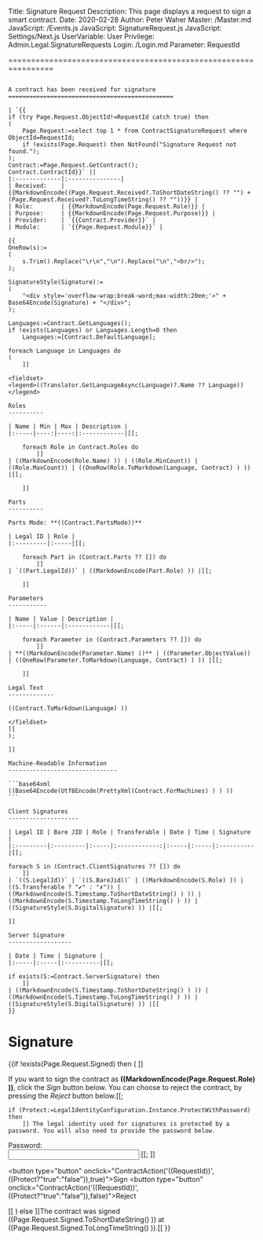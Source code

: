 ﻿Title: Signature Request
Description: This page displays a request to sign a smart contract.
Date: 2020-02-28
Author: Peter Waher
Master: /Master.md
JavaScript: /Events.js
JavaScript: SignatureRequest.js
JavaScript: Settings/Next.js
UserVariable: User
Privilege: Admin.Legal.SignatureRequests
Login: /Login.md
Parameter: RequestId

================================================================

~~~~~~~~~~~~~~~~~~~~~~~~~~~~~~~

A contract has been received for signature
===============================================

| `{{
if (try Page.Request.ObjectId!=RequestId catch true) then
(
	Page.Request:=select top 1 * from ContractSignatureRequest where ObjectId=RequestId;
	if !exists(Page.Request) then NotFound("Signature Request not found.");
);
Contract:=Page.Request.GetContract();
Contract.ContractId}}` ||
|:-------------|:---------------|
| Received:    | {{MarkdownEncode((Page.Request.Received?.ToShortDateString() ?? "") + (Page.Request.Received?.ToLongTimeString() ?? ""))}} |
| Role:        | {{MarkdownEncode(Page.Request.Role)}} |
| Purpose:     | {{MarkdownEncode(Page.Request.Purpose)}} |
| Provider:    | `{{Contract.Provider}}` |
| Module:      | `{{Page.Request.Module}}` |

{{
OneRow(s):=
(
	s.Trim().Replace("\r\n","\n").Replace("\n","<br/>");
);

SignatureStyle(Signature):=
(
	"<div style='overflow-wrap:break-word;max-width:20em;'>" + Base64Encode(Signature) + "</div>";
);

Languages:=Contract.GetLanguages();
if !exists(Languages) or Languages.Length=0 then
	Languages:=[Contract.DefaultLanguage];

foreach Language in Languages do
(
	]]

<fieldset>
<legend>((Translator.GetLanguageAsync(Language)?.Name ?? Language))</legend>

Roles
----------

| Name | Min | Max | Description |
|:-----|----:|----:|:------------|[[;

	foreach Role in Contract.Roles do
		]]
| ((MarkdownEncode(Role.Name) )) | ((Role.MinCount)) | ((Role.MaxCount)) | ((OneRow(Role.ToMarkdown(Language, Contract) ) )) |[[;

	]]

Parts
----------

Parts Mode: **((Contract.PartsMode))**

| Legal ID | Role |
|:---------|:-----|[[;

	foreach Part in (Contract.Parts ?? []) do
		]]
| `((Part.LegalId))` | ((MarkdownEncode(Part.Role) )) |[[;

	]]

Parameters
-----------

| Name | Value | Description |
|:-----|:------|:------------|[[;

	foreach Parameter in (Contract.Parameters ?? []) do
		]]
| **((MarkdownEncode(Parameter.Name) ))** | ((Parameter.ObjectValue)) | ((OneRow(Parameter.ToMarkdown(Language, Contract) ) )) |[[;

	]]

Legal Text
-------------

((Contract.ToMarkdown(Language) ))

</fieldset>
[[
);

]]

Machine-Readable Information
-------------------------------

```base64xml
((Base64Encode(Utf8Encode(PrettyXml(Contract.ForMachines) ) ) ))
```

Client Signatures
--------------------

| Legal ID | Bare JID | Role | Transferable | Date | Time | Signature |
|:---------|:---------|:-----|:------------:|:-----|:-----|:----------|[[;

foreach S in (Contract.ClientSignatures ?? []) do
	]]
| `((S.LegalId))` | `((S.BareJid))` | ((MarkdownEncode(S.Role) )) | ((S.Transferable ? "✔" : "✗")) | ((MarkdownEncode(S.Timestamp.ToShortDateString() ) )) | ((MarkdownEncode(S.Timestamp.ToLongTimeString() ) )) | ((SignatureStyle(S.DigitalSignature) )) |[[;

]]

Server Signature
------------------

| Date | Time | Signature |
|:-----|:-----|:----------|[[;

if exists(S:=Contract.ServerSignature) then
	]]
| ((MarkdownEncode(S.Timestamp.ToShortDateString() ) )) | ((MarkdownEncode(S.Timestamp.ToLongTimeString() ) )) | ((SignatureStyle(S.DigitalSignature) )) |[[
}}

~~~~~~~~~~~~~~~~~~~~~~~~~~~~~~~

Signature
==========

{{if !exists(Page.Request.Signed) then
(
	]]
<form id="SignatureForm">

If you want to sign the contract as **((MarkdownEncode(Page.Request.Role) ))**, click the *Sign* button below.
You can choose to reject the contract, by pressing the *Reject* button below.[[;

	if (Protect:=LegalIdentityConfiguration.Instance.ProtectWithPassword) then
		]] The legal identity used for signatures is protected by a password. You will also need to provide the password below.

Password:  
<input id="Password" name="Password" type="password" style="width:20em" />
[[;
	]]

<button type="button" onclick="ContractAction('((RequestId))',((Protect?"true":"false")),true)">Sign</button>
<button type="button" onclick="ContractAction('((RequestId))',((Protect?"true":"false")),false)">Reject</button>

</form>[[
)
else
	]]The contract was signed ((Page.Request.Signed.ToShortDateString() )) at ((Page.Request.Signed.ToLongTimeString() )).[[
}}
